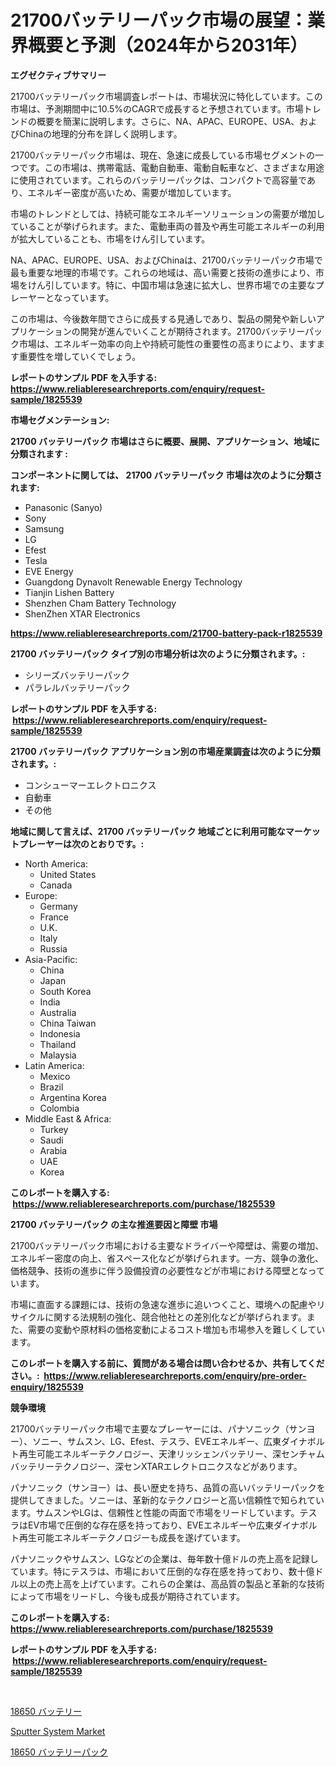 <p><h1>21700バッテリーパック市場の展望：業界概要と予測（2024年から2031年）</h1></p><p><strong>エグゼクティブサマリー</strong></p>
<p><p>21700バッテリーパック市場調査レポートは、市場状況に特化しています。この市場は、予測期間中に10.5%のCAGRで成長すると予想されています。市場トレンドの概要を簡潔に説明します。さらに、NA、APAC、EUROPE、USA、およびChinaの地理的分布を詳しく説明します。</p><p>21700バッテリーパック市場は、現在、急速に成長している市場セグメントの一つです。この市場は、携帯電話、電動自動車、電動自転車など、さまざまな用途に使用されています。これらのバッテリーパックは、コンパクトで高容量であり、エネルギー密度が高いため、需要が増加しています。</p><p>市場のトレンドとしては、持続可能なエネルギーソリューションの需要が増加していることが挙げられます。また、電動車両の普及や再生可能エネルギーの利用が拡大していることも、市場をけん引しています。</p><p>NA、APAC、EUROPE、USA、およびChinaは、21700バッテリーパック市場で最も重要な地理的市場です。これらの地域は、高い需要と技術の進歩により、市場をけん引しています。特に、中国市場は急速に拡大し、世界市場での主要なプレーヤーとなっています。</p><p>この市場は、今後数年間でさらに成長する見通しであり、製品の開発や新しいアプリケーションの開発が進んでいくことが期待されます。21700バッテリーパック市場は、エネルギー効率の向上や持続可能性の重要性の高まりにより、ますます重要性を増していくでしょう。</p></p>
<p><strong>レポートのサンプル PDF を入手する: <a href="https://www.reliableresearchreports.com/enquiry/request-sample/1825539">https://www.reliableresearchreports.com/enquiry/request-sample/1825539</a></strong></p>
<p><strong>市場セグメンテーション:</strong></p>
<p><strong> 21700 バッテリーパック 市場はさらに概要、展開、アプリケーション、地域に分類されます :</strong></p>
<p><strong>コンポーネントに関しては、 21700 バッテリーパック 市場は次のように分類されます: &nbsp;</strong></p>
<p><ul><li>Panasonic (Sanyo)</li><li>Sony</li><li>Samsung</li><li>LG</li><li>Efest</li><li>Tesla</li><li>EVE Energy</li><li>Guangdong Dynavolt Renewable Energy Technology</li><li>Tianjin Lishen Battery</li><li>Shenzhen Cham Battery Technology</li><li>ShenZhen XTAR Electronics</li></ul></p>
<p><strong><a href="https://www.reliableresearchreports.com/21700-battery-pack-r1825539">https://www.reliableresearchreports.com/21700-battery-pack-r1825539</a></strong></p>
<p><strong> 21700 バッテリーパック タイプ別の市場分析は次のように分類されます。:</strong></p>
<p><ul><li>シリーズバッテリーパック</li><li>パラレルバッテリーパック</li></ul></p>
<p><strong>レポートのサンプル PDF を入手する: &nbsp;<a href="https://www.reliableresearchreports.com/enquiry/request-sample/1825539">https://www.reliableresearchreports.com/enquiry/request-sample/1825539</a></strong></p>
<p><strong> 21700 バッテリーパック アプリケーション別の市場産業調査は次のように分類されます。:</strong></p>
<p><ul><li>コンシューマーエレクトロニクス</li><li>自動車</li><li>その他</li></ul></p>
<p><strong>地域に関して言えば、21700 バッテリーパック 地域ごとに利用可能なマーケットプレーヤーは次のとおりです。:</strong></p>
<p><ul>
    <li>
        North America:
        <ul>
            <li>United States</li>
            <li>Canada</li>
        </ul>
    </li>
    <li>
        Europe:
        <ul>
            <li>Germany</li>
            <li>France</li>
            <li>U.K.</li>
            <li>Italy</li>
            <li>Russia</li>
        </ul>
    </li>
    <li>
        Asia-Pacific:
        <ul>
            <li>China</li>
            <li>Japan</li>
            <li>South Korea</li>
            <li>India</li>
            <li>Australia</li>
            <li>China Taiwan</li>
            <li>Indonesia</li>
            <li>Thailand</li>
            <li>Malaysia</li>
        </ul>
    </li>
    <li>
        Latin America:
        <ul>
            <li>Mexico</li>
            <li>Brazil</li>
            <li>Argentina Korea</li>
            <li>Colombia</li>
        </ul>
    </li>
    <li>
        Middle East & Africa:
        <ul>
            <li>Turkey</li>
            <li>Saudi</li>
            <li>Arabia</li>
            <li>UAE</li>
            <li>Korea</li>
        </ul>
    </li>
    </ul></p>
<p><strong>このレポートを購入する: &nbsp;<a href="https://www.reliableresearchreports.com/purchase/1825539">https://www.reliableresearchreports.com/purchase/1825539</a></strong></p>
<p><strong>21700 バッテリーパック の主な推進要因と障壁 市場</strong></p>
<p><p>21700バッテリーパック市場における主要なドライバーや障壁は、需要の増加、エネルギー密度の向上、省スペース化などが挙げられます。一方、競争の激化、価格競争、技術の進歩に伴う設備投資の必要性などが市場における障壁となっています。</p><p>市場に直面する課題には、技術の急速な進歩に追いつくこと、環境への配慮やリサイクルに関する法規制の強化、競合他社との差別化などが挙げられます。また、需要の変動や原材料の価格変動によるコスト増加も市場参入を難しくしています。</p></p>
<p><strong>このレポートを購入する前に、質問がある場合は問い合わせるか、共有してください。:&nbsp; <a href="https://www.reliableresearchreports.com/enquiry/pre-order-enquiry/1825539">https://www.reliableresearchreports.com/enquiry/pre-order-enquiry/1825539</a></strong></p>
<p><strong>競争環境</strong></p>
<p><p>21700バッテリーパック市場で主要なプレーヤーには、パナソニック（サンヨー）、ソニー、サムスン、LG、Efest、テスラ、EVEエネルギー、広東ダイナボルト再生可能エネルギーテクノロジー、天津リッシェンバッテリー、深センチャムバッテリーテクノロジー、深センXTARエレクトロニクスなどがあります。</p><p>パナソニック（サンヨー）は、長い歴史を持ち、品質の高いバッテリーパックを提供してきました。ソニーは、革新的なテクノロジーと高い信頼性で知られています。サムスンやLGは、信頼性と性能の両面で市場をリードしています。テスラはEV市場で圧倒的な存在感を持っており、EVEエネルギーや広東ダイナボルト再生可能エネルギーテクノロジーも成長を遂げています。</p><p>パナソニックやサムスン、LGなどの企業は、毎年数十億ドルの売上高を記録しています。特にテスラは、市場において圧倒的な存在感を持っており、数十億ドル以上の売上高を上げています。これらの企業は、高品質の製品と革新的な技術によって市場をリードし、今後も成長が期待されています。</p></p>
<p><strong>このレポートを購入する: &nbsp; <a href="https://www.reliableresearchreports.com/purchase/1825539">https://www.reliableresearchreports.com/purchase/1825539</a></strong></p>
<p><strong>レポートのサンプル PDF を入手する: &nbsp;<a href="https://www.reliableresearchreports.com/enquiry/request-sample/1825539">https://www.reliableresearchreports.com/enquiry/request-sample/1825539</a></strong><strong></strong></p>
<p>&nbsp;</p>
<p><p><a href="https://github.com/laurenreichert/Market-Research-Report-List-1/blob/main/574769931670.md">18650 バッテリー</a></p><p><a href="https://github.com/mbisetmhermsr/Market-Research-Report-List-2/blob/main/sputter-system-market.md">Sputter System Market</a></p><p><a href="https://github.com/RodHoppe07/Market-Research-Report-List-1/blob/main/574995831671.md">18650 バッテリーパック</a></p></p>